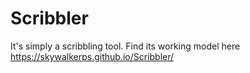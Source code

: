 # Scribbler
It's simply a scribbling tool.
Find its working model here https://skywalkerps.github.io/Scribbler/
